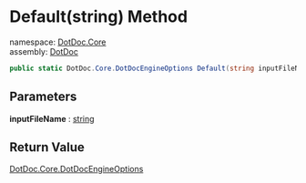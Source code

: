 ﻿# Default\(string\) Method

namespace: [DotDoc\.Core](../../DotDoc.Core.md)<br />
assembly: [DotDoc](../../../DotDoc.md)



```csharp
public static DotDoc.Core.DotDocEngineOptions Default(string inputFileName);
```

## Parameters

__inputFileName__ : [string](https://docs.microsoft.com/dotnet/api/System.String)



## Return Value

[DotDoc\.Core\.DotDocEngineOptions](../../../DotDoc/DotDoc.Core/DotDocEngineOptions.md)



